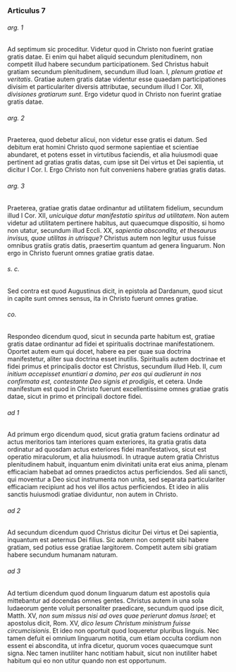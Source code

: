 ### Articulus 7

###### arg. 1
Ad septimum sic proceditur. Videtur quod in Christo non fuerint gratiae gratis datae. Ei enim qui habet aliquid secundum plenitudinem, non competit illud habere secundum participationem. Sed Christus habuit gratiam secundum plenitudinem, secundum illud Ioan. I, *plenum gratiae et veritatis*. Gratiae autem gratis datae videntur esse quaedam participationes divisim et particulariter diversis attributae, secundum illud I Cor. XII, *divisiones gratiarum sunt*. Ergo videtur quod in Christo non fuerint gratiae gratis datae.

###### arg. 2
Praeterea, quod debetur alicui, non videtur esse gratis ei datum. Sed debitum erat homini Christo quod sermone sapientiae et scientiae abundaret, et potens esset in virtutibus faciendis, et alia huiusmodi quae pertinent ad gratias gratis datas, cum ipse sit Dei virtus et Dei sapientia, ut dicitur I Cor. I. Ergo Christo non fuit conveniens habere gratias gratis datas.

###### arg. 3
Praeterea, gratiae gratis datae ordinantur ad utilitatem fidelium, secundum illud I Cor. XII, *unicuique datur manifestatio spiritus ad utilitatem*. Non autem videtur ad utilitatem pertinere habitus, aut quaecumque dispositio, si homo non utatur, secundum illud Eccli. XX, *sapientia abscondita, et thesaurus invisus, quae utilitas in utrisque?* Christus autem non legitur usus fuisse omnibus gratiis gratis datis, praesertim quantum ad genera linguarum. Non ergo in Christo fuerunt omnes gratiae gratis datae.

###### s. c.
Sed contra est quod Augustinus dicit, in epistola ad Dardanum, quod sicut in capite sunt omnes sensus, ita in Christo fuerunt omnes gratiae.

###### co.
Respondeo dicendum quod, sicut in secunda parte habitum est, gratiae gratis datae ordinantur ad fidei et spiritualis doctrinae manifestationem. Oportet autem eum qui docet, habere ea per quae sua doctrina manifestetur, aliter sua doctrina esset inutilis. Spiritualis autem doctrinae et fidei primus et principalis doctor est Christus, secundum illud Heb. II, *cum initium accepisset enuntiari a domino, per eos qui audierunt in nos confirmata est, contestante Deo signis et prodigiis*, et cetera. Unde manifestum est quod in Christo fuerunt excellentissime omnes gratiae gratis datae, sicut in primo et principali doctore fidei.

###### ad 1
Ad primum ergo dicendum quod, sicut gratia gratum faciens ordinatur ad actus meritorios tam interiores quam exteriores, ita gratia gratis data ordinatur ad quosdam actus exteriores fidei manifestativos, sicut est operatio miraculorum, et alia huiusmodi. In utraque autem gratia Christus plenitudinem habuit, inquantum enim divinitati unita erat eius anima, plenam efficaciam habebat ad omnes praedictos actus perficiendos. Sed alii sancti, qui moventur a Deo sicut instrumenta non unita, sed separata particulariter efficaciam recipiunt ad hos vel illos actus perficiendos. Et ideo in aliis sanctis huiusmodi gratiae dividuntur, non autem in Christo.

###### ad 2
Ad secundum dicendum quod Christus dicitur Dei virtus et Dei sapientia, inquantum est aeternus Dei filius. Sic autem non competit sibi habere gratiam, sed potius esse gratiae largitorem. Competit autem sibi gratiam habere secundum humanam naturam.

###### ad 3
Ad tertium dicendum quod donum linguarum datum est apostolis quia mittebantur ad docendas omnes gentes. Christus autem in una sola Iudaeorum gente voluit personaliter praedicare, secundum quod ipse dicit, Matth. XV, *non sum missus nisi ad oves quae perierunt domus Israel*; et apostolus dicit, Rom. XV, *dico Iesum Christum ministrum fuisse circumcisionis*. Et ideo non oportuit quod loqueretur pluribus linguis. Nec tamen defuit ei omnium linguarum notitia, cum etiam occulta cordium non essent ei abscondita, ut infra dicetur, quorum voces quaecumque sunt signa. Nec tamen inutiliter hanc notitiam habuit, sicut non inutiliter habet habitum qui eo non utitur quando non est opportunum.

